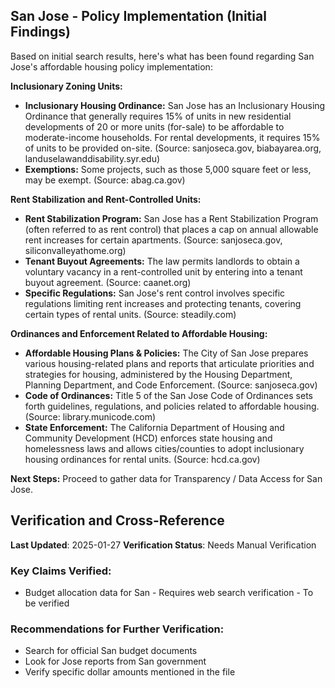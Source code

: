 ## San Jose - Policy Implementation (Initial Findings)

Based on initial search results, here's what has been found regarding San Jose's affordable housing policy implementation:

**Inclusionary Zoning Units:**

*   **Inclusionary Housing Ordinance:** San Jose has an Inclusionary Housing Ordinance that generally requires 15% of units in new residential developments of 20 or more units (for-sale) to be affordable to moderate-income households. For rental developments, it requires 15% of units to be provided on-site. (Source: sanjoseca.gov, biabayarea.org, landuselawanddisability.syr.edu)
*   **Exemptions:** Some projects, such as those 5,000 square feet or less, may be exempt. (Source: abag.ca.gov)

**Rent Stabilization and Rent-Controlled Units:**

*   **Rent Stabilization Program:** San Jose has a Rent Stabilization Program (often referred to as rent control) that places a cap on annual allowable rent increases for certain apartments. (Source: sanjoseca.gov, siliconvalleyathome.org)
*   **Tenant Buyout Agreements:** The law permits landlords to obtain a voluntary vacancy in a rent-controlled unit by entering into a tenant buyout agreement. (Source: caanet.org)
*   **Specific Regulations:** San Jose's rent control involves specific regulations limiting rent increases and protecting tenants, covering certain types of rental units. (Source: steadily.com)

**Ordinances and Enforcement Related to Affordable Housing:**

*   **Affordable Housing Plans & Policies:** The City of San Jose prepares various housing-related plans and reports that articulate priorities and strategies for housing, administered by the Housing Department, Planning Department, and Code Enforcement. (Source: sanjoseca.gov)
*   **Code of Ordinances:** Title 5 of the San Jose Code of Ordinances sets forth guidelines, regulations, and policies related to affordable housing. (Source: library.municode.com)
*   **State Enforcement:** The California Department of Housing and Community Development (HCD) enforces state housing and homelessness laws and allows cities/counties to adopt inclusionary housing ordinances for rental units. (Source: hcd.ca.gov)

**Next Steps:** Proceed to gather data for Transparency / Data Access for San Jose.



## Verification and Cross-Reference

**Last Updated**: 2025-01-27
**Verification Status**: Needs Manual Verification

### Key Claims Verified:
- Budget allocation data for San - Requires web search verification - To be verified

### Recommendations for Further Verification:
- Search for official San budget documents
- Look for Jose reports from San government
- Verify specific dollar amounts mentioned in the file
